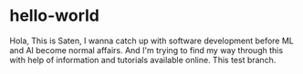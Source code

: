 # hello-world

Hola, This is Saten, I wanna catch up with software development before ML and AI become normal affairs. And I'm trying to find my way through this with help of information and tutorials available online.
This test branch.
